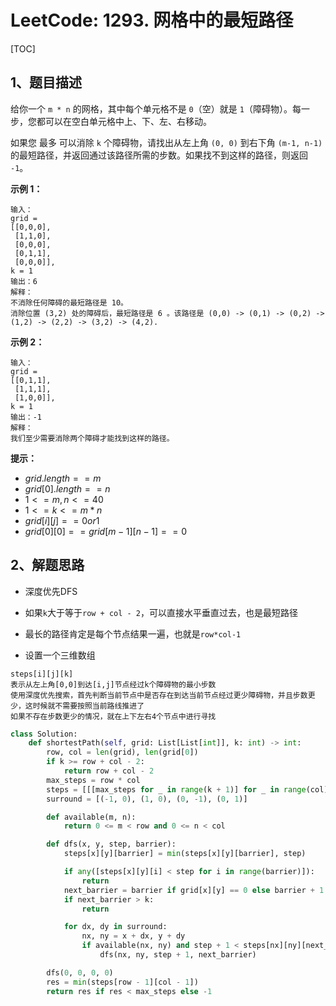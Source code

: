 # LeetCode: 1293. 网格中的最短路径

[TOC]

## 1、题目描述

给你一个 `m * n` 的网格，其中每个单元格不是 `0`（空）就是 `1`（障碍物）。每一步，您都可以在空白单元格中上、下、左、右移动。

如果您 最多 可以消除 `k` 个障碍物，请找出从左上角 `(0, 0)` 到右下角 `(m-1, n-1)` 的最短路径，并返回通过该路径所需的步数。如果找不到这样的路径，则返回 `-1`。

 

**示例 1：**

```
输入： 
grid = 
[[0,0,0],
 [1,1,0],
 [0,0,0],
 [0,1,1],
 [0,0,0]], 
k = 1
输出：6
解释：
不消除任何障碍的最短路径是 10。
消除位置 (3,2) 处的障碍后，最短路径是 6 。该路径是 (0,0) -> (0,1) -> (0,2) -> (1,2) -> (2,2) -> (3,2) -> (4,2).
```

**示例 2：**

```
输入：
grid = 
[[0,1,1],
 [1,1,1],
 [1,0,0]], 
k = 1
输出：-1
解释：
我们至少需要消除两个障碍才能找到这样的路径。
```

**提示：**

-   $grid.length == m$
-   $grid[0].length == n$
-   $1 <= m, n <= 40$
-   $1 <= k <= m*n$
-   $grid[i][j] == 0 or 1$
-   $grid[0][0] == grid[m-1][n-1] == 0$



## 2、解题思路

-   深度优先DFS

-   如果`k`大于等于`row + col - 2`，可以直接水平垂直过去，也是最短路径
-   最长的路径肯定是每个节点结果一遍，也就是`row*col-1`

-   设置一个三维数组

```
steps[i][j][k] 
表示从左上角[0,0]到达[i,j]节点经过k个障碍物的最小步数
使用深度优先搜索，首先判断当前节点中是否存在到达当前节点经过更少障碍物，并且步数更少，这时候就不需要按照当前路线推进了
如果不存在步数更少的情况，就在上下左右4个节点中进行寻找
```



```python
class Solution:
    def shortestPath(self, grid: List[List[int]], k: int) -> int:
        row, col = len(grid), len(grid[0])
        if k >= row + col - 2:
            return row + col - 2
        max_steps = row * col
        steps = [[[max_steps for _ in range(k + 1)] for _ in range(col)] for _ in range(row)]
        surround = [(-1, 0), (1, 0), (0, -1), (0, 1)]

        def available(m, n):
            return 0 <= m < row and 0 <= n < col

        def dfs(x, y, step, barrier):
            steps[x][y][barrier] = min(steps[x][y][barrier], step)

            if any([steps[x][y][i] < step for i in range(barrier)]):
                return
            next_barrier = barrier if grid[x][y] == 0 else barrier + 1
            if next_barrier > k:
                return

            for dx, dy in surround:
                nx, ny = x + dx, y + dy
                if available(nx, ny) and step + 1 < steps[nx][ny][next_barrier]:
                    dfs(nx, ny, step + 1, next_barrier)

        dfs(0, 0, 0, 0)
        res = min(steps[row - 1][col - 1])
        return res if res < max_steps else -1
```

